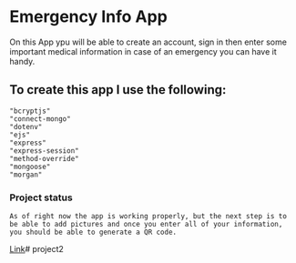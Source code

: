 # Emergency Info App

On this App ypu will be able to create an account, sign in then enter some important medical information in case of an emergency you can have it handy.

## To create this app I use the following:

    "bcryptjs"
    "connect-mongo"
    "dotenv"
    "ejs"
    "express"
    "express-session"
    "method-override"
    "mongoose"
    "morgan"

### Project status

    As of right now the app is working properly, but the next step is to be able to add pictures and once you enter all of your information, you should be able to generate a QR code.

[Link](https://df-project2.herokuapp.com/)# project2


